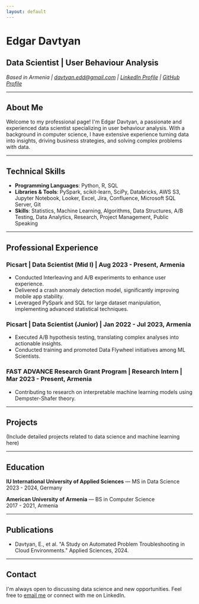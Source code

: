 ```yaml
---
layout: default
---
```


# Edgar Davtyan

## Data Scientist | User Behaviour Analysis
*Based in Armenia | davtyan.edd@gmail.com | [LinkedIn Profile](YourLinkedInURL) | [GitHub Profile](YourGitHubURL)*

---

## About Me
Welcome to my professional page! I'm Edgar Davtyan, a passionate and experienced data scientist specializing in user behaviour analysis. With a background in computer science, I have extensive experience turning data into insights, driving business strategies, and solving complex problems with data.

---

## Technical Skills
- **Programming Languages**: Python, R, SQL
- **Libraries & Tools**: PySpark, scikit-learn, SciPy, Databricks, AWS S3, Jupyter Notebook, Looker, Excel, Jira, Confluence, Microsoft SQL Server, Git
- **Skills**: Statistics, Machine Learning, Algorithms, Data Structures, A/B Testing, Data Analytics, Research, Project Management, Public Speaking

---

## Professional Experience
### Picsart | Data Scientist (Mid I) | Aug 2023 - Present, Armenia
- Conducted Interleaving and A/B experiments to enhance user experience.
- Delivered a crash anomaly detection model, significantly improving mobile app stability.
- Leveraged PySpark and SQL for large dataset manipulation, implementing advanced statistical techniques.

### Picsart | Data Scientist (Junior) | Jan 2022 - Jul 2023, Armenia
- Executed A/B hypothesis testing, translating complex analyses into actionable insights.
- Conducted training and promoted Data Flywheel initiatives among ML Scientists.

### FAST ADVANCE Research Grant Program | Research Intern | Mar 2023 - Present, Armenia
- Contributing to research on interpretable machine learning models using Dempster-Shafer theory.

---

## Projects
(Include detailed projects related to data science and machine learning here)

---

## Education
**IU International University of Applied Sciences** — MS in Data Science  
2023 - 2024, Germany

**American University of Armenia** — BS in Computer Science  
2017 - 2021, Armenia

---

## Publications
- Davtyan, E., et al. "A Study on Automated Problem Troubleshooting in Cloud Environments." Applied Sciences, 2024.

---

## Contact
I'm always open to discussing data science and new opportunities. Feel free to [email me](mailto:davtyan.edd@gmail.com) or connect with me on LinkedIn.


